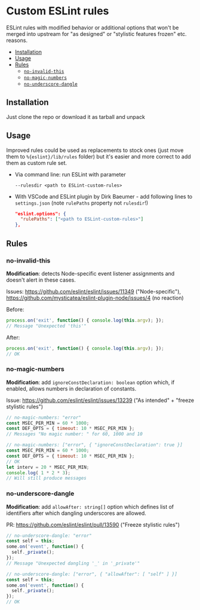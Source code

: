 Custom ESLint rules
===================

ESLint rules with modified behavior or additional options that won't be merged into upstream
for "as designed" or "stylistic features frozen" etc. reasons.

* [Installation](#installation)
* [Usage](#usage)
* [Rules](#rules)
  * [`no-invalid-this`](#no-invalid-this)
  * [`no-magic-numbers`](#no-magic-numbers)
  * [`no-underscore-dangle`](#no-underscore-dangle)

Installation
------------

Just clone the repo or download it as tarball and unpack

Usage
-----

Improved rules could be used as replacements to stock ones (just move them to `%{eslint}/lib/rules` folder)
but it's easier and more correct to add them as custom rule set.

- Via command line: run ESLint with parameter

  ```
  --rulesdir <path to ESLint-custom-rules>
  ```

- With VSCode and ESLint plugin by Dirk Baeumer - add following lines to `settings.json` (note `rulePaths` property not `rulesdir`!)

  ```json
  "eslint.options": {
    "rulePaths": ["<path to ESLint-custom-rules>"]
  },
  ```

Rules
-----

### no-invalid-this

**Modification**: detects Node-specific event listener assignments and doesn't alert in these cases.

Issues: https://github.com/eslint/eslint/issues/11349 ("Node-specific"), https://github.com/mysticatea/eslint-plugin-node/issues/4 (no reaction)

Before:

```js
process.on('exit', function() { console.log(this.argv); });
// Message "Unexpected 'this'"
```

After:

```js
process.on('exit', function() { console.log(this.argv); });
// OK
```

### no-magic-numbers

**Modification**: add `ignoreConstDeclaration: boolean` option which, if enabled, allows numbers in declaration of constants.

Issue: https://github.com/eslint/eslint/issues/13239 ("As intended" + "freeze stylistic rules")

```js
// no-magic-numbers: "error"
const MSEC_PER_MIN = 60 * 1000;
const DEF_OPTS = { timeout: 10 * MSEC_PER_MIN };
// Messages "No magic number: " for 60, 1000 and 10
```

```js
// no-magic-numbers: ["error", { "ignoreConstDeclaration": true }]
const MSEC_PER_MIN = 60 * 1000;
const DEF_OPTS = { timeout: 10 * MSEC_PER_MIN };
// OK
let interv = 20 * MSEC_PER_MIN;
console.log( 1 * 2 * 3);
// Will still produce messages
```

### no-underscore-dangle

**Modification**: add `allowAfter: string[]` option which defines list of identifiers after which dangling underscores are allowed.

PR: https://github.com/eslint/eslint/pull/13590 ("Freeze stylistic rules")

```js
// no-underscore-dangle: "error"
const self = this;
some.on('event', function() {
  self._private();
});
// Message "Unexpected dangling '_' in '_private'"
```

```js
// no-underscore-dangle: ["error", { "allowAfter": [ "self" ] }]
const self = this;
some.on('event', function() {
  self._private();
});
// OK
```